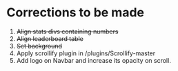 # Corrections to be made

1. ~~Align stats divs containing numbers~~
2. ~~Align leaderboard table~~
3. ~~Set background~~
4. Apply scrollify plugin in /plugins/Scrollify-master
5. Add logo on Navbar and increase its opacity on scroll.